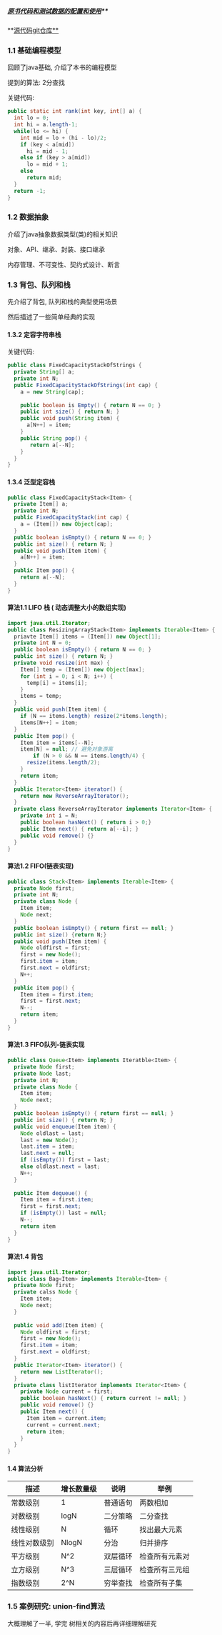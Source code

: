 ##### [原书代码和测试数据的配置和使用](https://algs4.cs.princeton.edu/code/)**

**[源代码git仓库**](https://github.com/kevin-wayne/algs4/)

### 1.1 基础编程模型

回顾了java基础, 介绍了本书的编程模型

提到的算法: 2分查找

关键代码:

```java
public static int rank(int key, int[] a) {
  int lo = 0;
  int hi = a.length-1;
  while(lo <= hi) {
    int mid = lo + (hi - lo)/2;  
    if (key < a[mid]) 
      hi = mid - 1;
    else if (key > a[mid]) 
      lo = mid + 1;
    else
      return mid;
  }
  return -1;
}
```

### 1.2 数据抽象

介绍了java抽象数据类型(类)的相关知识

对象、API、继承、封装、接口继承

内存管理、不可变性、契约式设计、断言

### 1.3 背包、队列和栈

先介绍了背包, 队列和栈的典型使用场景

然后描述了一些简单经典的实现

#### 1.3.2 定容字符串栈

关键代码:

```java
public class FixedCapacityStackOfStrings {
  private String[] a;
  private int N;
  public FixedCapacityStackOfStrings(int cap) {
    a = new String[cap];
    
    public boolean is Empty() { return N == 0; }
    public int size() { return N; }
    public void push(String item) {
      a[N++] = item;
    }
    public String pop() {
       return a[--N];
    }
  }
}
```

#### 1.3.4 泛型定容栈

```java
public class FixedCapacityStack<Item> {
  private Item[] a;
  private int N;
  public FixedCapacityStack(int cap) {
    a = (Item[]) new Object[cap];
  }
  public boolean isEmpty() { return N == 0; }
  public int size() { return N; }
  public void push(Item item) {
    a[N++] = item;
  }
  public Item pop() {
    return a[--N];
  }
}
```

#### 算法1.1 LIFO 栈 ( 动态调整大小的数组实现)

```java
import java.util.Iterator;
public class ResizingArrayStack<Item> implements Iterable<Item> {
  priavte Item[] items = (Item[]) new Object[1];
  private int N = 0;
  public boolean isEmpty() { return N == 0; }
  public int size() { return N; }
  private void resize(int max) {
    Item[] temp = (Item[]) new Object[max];
    for (int i = 0; i < N; i++) {
      temp[i] = items[i];
    }
    items = temp;
  }
  public void push(Item item) {
    if (N == items.length) resize(2*items.length);
    items[N++] = item;
  }
  public Item pop() {
    Item item = items[--N];
    item[N] = null; // 避免对象游离
		if (N > 0 && N == items.length/4) {
      resize(items.length/2);
    }  
    return item;
  }
  public Iterator<Item> iterator() {
    return new ReverseArrayIterator(); 
  }
  private class ReverseArrayIterator implements Iterator<Item> {
    private int i = N;
    public boolean hasNext() { return i > 0;}
    public Item next() { return a[--i]; }
    public void remove() {}
  }
}
```

#### 算法1.2 FIFO(链表实现)

```java
public class Stack<Item> implements Iterable<Item> {
  private Node first;
  private int N;
  private class Node {
    Item item;
    Node next;
  }
  public boolean isEmpty() { return first == null; }
  public int size() {return N;}
  public void push(Item item) {
    Node oldfirst = first;
    first = new Node();
    first.item = item;
    first.next = oldfirst;
    N++;
  }
  public item pop() {
    Item item = first.item;
    first = first.next;
    N--;
    return item;
  }
}
```

#### 算法1.3 FIFO队列-链表实现

```java
public class Queue<Item> implements Iteratble<Item> {
  private Node first;
  private Node last;
  private int N;
  private class Node {
    Item item;
    Node next;
  }
  public boolean isEmpty() { return first == null; }
  public int size() { return N; }
  public void enqueue(Item item) {
    Node oldlast = last;
    last = new Node();
    last.item = item;
    last.next = null;
    if (isEmpty()) first = last;
    else oldlast.next = last;
    N++;
  }
  
  public Item dequeue() {
    Item item = first.item;
    first = first.next;
    if (isEmpty()) last = null;
    N--;
    return item
  }
}
```

#### 算法1.4 背包

```java
import java.util.Iterator;
public class Bag<Item> implements Iterable<Item> {
  private Node first;
  private calss Node {
    Item item;
    Node next;
  }
  
  public void add(Item item) {
    Node oldfirst = first;
    first = new Node();
    first.item = item;
    first.next = oldfirst;
  }
  public Iterator<Item> iterator() {
    return new ListIterator();
  }
  private class listIterator implements Iterator<Item> {
    private Node current = first;
    public boolean hasNext() { return current != null; }
    public void remove() {}
    public Item next() {
      Item item = current.item;
      current = current.next;
      return item;
    }
  }
}
```

#### 1.4 算法分析

| 描述         | 增长数量级 | 说明     | 举例           |
| ------------ | ---------- | -------- | -------------- |
| 常数级别     | 1          | 普通语句 | 两数相加       |
| 对数级别     | logN       | 二分策略 | 二分查找       |
| 线性级别     | N          | 循环     | 找出最大元素   |
| 线性对数级别 | NlogN      | 分治     | 归并排序       |
| 平方级别     | N^2        | 双层循环 | 检查所有元素对 |
| 立方级别     | N^3        | 三层循环 | 检查所有三元组 |
| 指数级别     | 2^N        | 穷举查找 | 检查所有子集   |

### 1.5 案例研究: union-find算法

大概理解了一半, 学完 树相关的内容后再详细理解研究